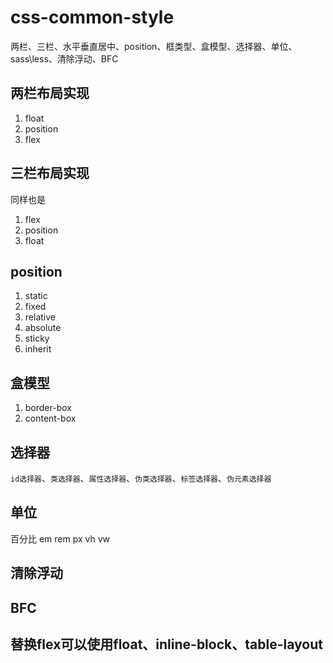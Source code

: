 # css-common-style
两栏、三栏、水平垂直居中、position、框类型、盒模型、选择器、单位、sass\less、清除浮动、BFC
## 两栏布局实现 
1. float 
2. position  
3. flex
## 三栏布局实现
同样也是
1. flex
2. position
3. float
## position
1. static
2. fixed
3. relative
4. absolute
5. sticky
6. inherit
## 盒模型
1. border-box
2. content-box
## 选择器
`id选择器`、`类选择器`、`属性选择器`、`伪类选择器`、`标签选择器`、`伪元素选择器`
## 单位
百分比
em
rem
px
vh
vw
## 清除浮动
## BFC
## 替换flex可以使用float、inline-block、table-layout
